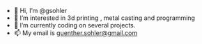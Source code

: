 - 👋 Hi, I’m @gsohler
- 👀 I’m interested in 3d printing , metal casting and programming
- 🌱 I’m currently coding on several projects.
- 📫 My email is guenther.sohler@gmail.com

<!---
gsohler/gsohler is a ✨ special ✨ repository because its `README.md` (this file) appears on your GitHub profile.
You can click the Preview link to take a look at your changes.
--->
